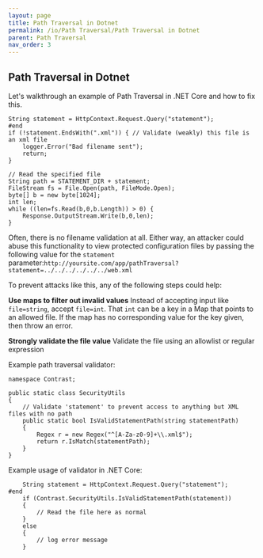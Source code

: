 ```yaml
---
layout: page
title: Path Traversal in Dotnet
permalink: /io/Path Traversal/Path Traversal in Dotnet
parent: Path Traversal
nav_order: 3
---
```


## Path Traversal in Dotnet

Let's walkthrough an example of Path Traversal in .NET Core and how to fix this.

```
String statement = HttpContext.Request.Query("statement");
#end
if (!statement.EndsWith(".xml")) { // Validate (weakly) this file is an xml file
	logger.Error("Bad filename sent");
	return;
}

// Read the specified file
String path = STATEMENT_DIR + statement;
FileStream fs = File.Open(path, FileMode.Open);
byte[] b = new byte[1024];
int len;
while ((len=fs.Read(b,0,b.Length)) > 0) {
	Response.OutputStream.Write(b,0,len);
}
```

Often, there is no filename validation at all. Either way, an attacker could abuse this functionality 
to view protected configuration files by passing the following value for the ```statement``` parameter:```http://yoursite.com/app/pathTraversal?statement=../../../../../../web.xml``` 

To prevent attacks like this, any of the following steps could help:

**Use maps to filter out invalid values** 
Instead of accepting input like ```file=string```, accept ```file=int```. That ```int``` can be a key in a Map that points to an allowed file. 
If the map has no corresponding value for the key given, then throw an error.

**Strongly validate the file value** 
Validate the file using an allowlist or regular expression


Example path traversal validator:

```
namespace Contrast;

public static class SecurityUtils
{
    // Validate 'statement' to prevent access to anything but XML files with no path
    public static bool IsValidStatementPath(string statementPath)
    {
        Regex r = new Regex("^[A-Za-z0-9]+\\.xml$");
        return r.IsMatch(statementPath);
    }
}
```


Example usage of validator in .NET Core:

```
    String statement = HttpContext.Request.Query("statement");
#end
    if (Contrast.SecurityUtils.IsValidStatementPath(statement))
    {
        // Read the file here as normal
    }
    else
    {
        // log error message
    }
```